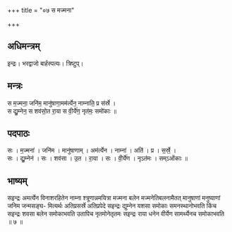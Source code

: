 +++
title = "०७ स मज्मना"

+++
## अधिमन्त्रम्
इन्द्रः। भरद्वाजो बार्हस्पत्यः। त्रिष्टुप्।

## मन्त्रः
स म॒ज्मना॒ जनि॑म॒ मानु॑षाणा॒मम॑र्त्येन॒ नाम्नाति॒ प्र स॑र्स्रे ।  
स द्यु॒म्नेन॒ स शव॑सो॒त रा॒या स वी॒र्ये॑ण॒ नृत॑मः॒ समो॑काः ॥

## पदपाठः
सः । म॒ज्मना॑ । जनि॑म । मानु॑षाणाम् । अम॑र्त्येन । नाम्ना॑ । अति॑ । प्र । स॒र्स्रे॒ ।  
सः । द्यु॒म्नेन॑ । सः । शव॑सा । उ॒त । रा॒या । सः । वी॒र्ये॑ण । नृऽत॑मः । सम्ऽओ॑काः ॥

## भाष्यम्
सइन्द्रः अमर्त्येन विनाशरहितेन नाम्ना श्त्रूणान्नमयित्रा मज्मना बलेन मज्मनेतिबलनामैतत् मानुषाणां मनुष्याणां जनिम जन्मसङ्घ- मित्यर्थः अतिप्रसर्स्रे अतिप्रपेदे सइन्द्रः द्युम्नेन यशसा समोकाः समनस्थानोभवति किंच सइन्द्रः शवसा बलेन समोकाभवति उतापिच नृतमोनेतृतमः सइन्द्रः राया धनेन वीर्येण सामर्थ्येनच समोकाभवति ॥ ७ ॥